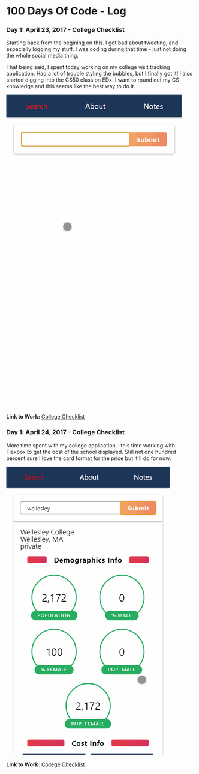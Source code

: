 # 100 Days Of Code - Log

### Day 1: April 23, 2017 - College Checklist

Starting back from the begining on this. I got bad about tweeting, and especially logging my stuff. I was coding during that time - just not doing the whole social media thing.

That being said, I spent today working on my college visit tracking application. Had a lot of trouble styling the bubbles, but I finally got it! I also started digging into the CS50 class on EDx. I want to round out my CS knowledge and this seems like the best way to do it.

![Day 1 Image](img/day1.gif "Searching for Babson")

**Link to Work:** [College Checklist](https://github.com/leo-generali/college-checklist)

### Day 1: April 24, 2017 - College Checklist

More time spent with my college application - this time working with Flexbox to get the cost of the school displayed. Still not one hundred percent sure I love the card format for the price but it'll do for now.

![Day 2 Image](img/day2.gif "New price styling")

**Link to Work:** [College Checklist](https://github.com/leo-generali/college-checklist)
